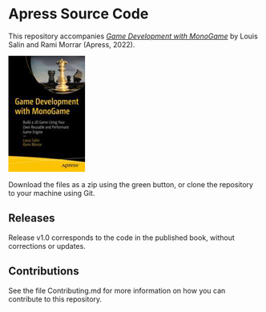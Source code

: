 # Apress Source Code

This repository accompanies [*Game Development with MonoGame*](https://link.springer.com/book/10.1007/978-1-4842-7771-3) by Louis Salin and Rami Morrar (Apress, 2022).

[comment]: #cover
![Cover image](978-1-4842-7770-6.jpg)

Download the files as a zip using the green button, or clone the repository to your machine using Git.

## Releases

Release v1.0 corresponds to the code in the published book, without corrections or updates.

## Contributions

See the file Contributing.md for more information on how you can contribute to this repository.